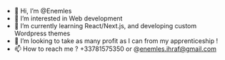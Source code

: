 - 👋 Hi, I’m @Enemles
- 👀 I’m interested in Web development
- 🌱 I’m currently learning React/Next.js, and developing custom Wordpress themes
- 💞️ I’m looking to take as many profit as I can from my apprenticeship !
- 📫 How to reach me ? +33781575350 or @enemles.ihraf@gmail.com

<!---
Enemles/Enemles is a ✨ special ✨ repository because its `README.md` (this file) appears on your GitHub profile.
You can click the Preview link to take a look at your changes.
--->
